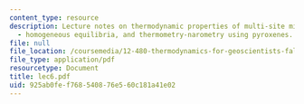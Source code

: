 ```yaml
---
content_type: resource
description: Lecture notes on thermodynamic properties of multi-site mineral solutions
  - homogeneous equilibria, and thermometry-narometry using pyroxenes.
file: null
file_location: /coursemedia/12-480-thermodynamics-for-geoscientists-fall-2006/925ab0fef768540876e560c181a41e02_lec6.pdf
file_type: application/pdf
resourcetype: Document
title: lec6.pdf
uid: 925ab0fe-f768-5408-76e5-60c181a41e02
---
```

